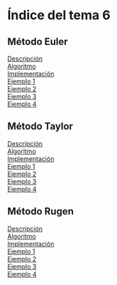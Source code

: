 <h1>Índice del tema 6</h1>

<h2>Método Euler</h2>
<a href="Metodo_Euler/Descripcion.md">Descripción</a></br>
<a href="Metodo_Euler/Algoritmo.md">Algoritmo</a></br>
<a href="Metodo_Euler/Implementación.md">Implementación</a></br>
<a href="Metodo_Euler/Ejemplo01.md">Ejemplo 1</a></br>
<a href="Metodo_Euler/Ejemplo02.md">Ejemplo 2</a></br>
<a href="Metodo_Euler/Ejemplo03.md">Ejemplo 3</a></br>
<a href="Metodo_Euler/Ejemplo04.md">Ejemplo 4</a></br>

<h2>Método Taylor</h2>
<a href="Metodo_Taylor/Descripcion.md">Descripción</a></br>
<a href="Metodo_Taylor/Algoritmo.md">Algoritmo</a></br>
<a href="Metodo_Taylor/Implementacion.md">Implementación</a></br>
<a href="Metodo_Taylor/Ejemplo01.md">Ejemplo 1</a></br>
<a href="Metodo_Taylor/Ejemplo02.md">Ejemplo 2</a></br>
<a href="Metodo_Taylor/Ejemplo03.md">Ejemplo 3</a></br>
<a href="Metodo_Taylor/Ejemplo04.md">Ejemplo 4</a></br>

<h2>Método Rugen</h2>
<a href="Metodo_Rugen/Descripcion.md">Descripción</a></br>
<a href="Metodo_Rugen/Algoritmo.md">Algoritmo</a></br>
<a href="Metodo_Rugen/Implementacion.md">Implementación</a></br>
<a href="Metodo_Rugen/Ejemplo01.md">Ejemplo 1</a></br>
<a href="Metodo_Rugen/Ejemplo02.md">Ejemplo 2</a></br>
<a href="Metodo_Rugen/Ejemplo03.md">Ejemplo 3</a></br>
<a href="Metodo_Rugen/Ejemplo04.md">Ejemplo 4</a></br>
